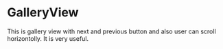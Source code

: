 # GalleryView
This is gallery view with next and previous button and also user can scroll horizontolly. 
It is very useful.
